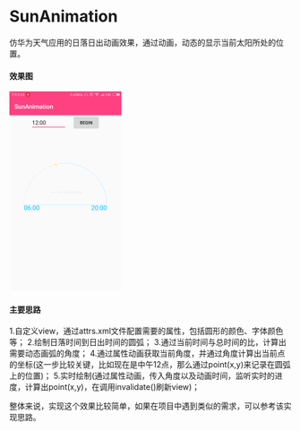 # SunAnimation
仿华为天气应用的日落日出动画效果，通过动画，动态的显示当前太阳所处的位置。

#### 效果图

![avatar](/ScreenShort/short.png)

#### 主要思路

1.自定义view，通过attrs.xml文件配置需要的属性，包括圆形的颜色、字体颜色等；
2.绘制日落时间到日出时间的圆弧；
3.通过当前时间与总时间的比，计算出需要动态画弧的角度；
4.通过属性动画获取当前角度，并通过角度计算出当前点的坐标(这一步比较关键，比如现在是中午12点，那么通过point(x,y)来记录在圆弧上的位置)；
5.实时绘制(通过属性动画，传入角度以及动画时间，监听实时的进度，计算出point(x,y)，在调用invalidate()刷新view)；

整体来说，实现这个效果比较简单，如果在项目中遇到类似的需求，可以参考该实现思路。
